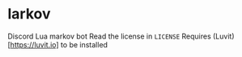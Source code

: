 # larkov
Discord Lua markov bot
Read the license in `LICENSE`
Requires (Luvit)[https://luvit.io] to be installed
